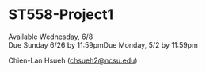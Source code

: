 # ST558-Project1

Available Wednesday, 6/8<br>
Due Sunday 6/26 by 11:59pmDue Monday, 5/2 by 11:59pm

Chien-Lan Hsueh (chsueh2@ncsu.edu)

